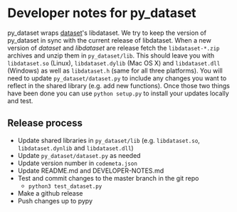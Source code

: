 
# Developer notes for py_dataset

py_dataset wraps [dataset](https://github.com/caltechlibrary/dataset)'s
libdataset. We try to keep the version of py_dataset in sync with the
current release of libdataset. When a new version of _dataset_ and 
_libdataset_ are release fetch the `libdataset-*.zip` archives and 
unzip them in `py_dataset/lib`. This should leave you with `libdataset.so` 
(Linux), `libdataset.dylib` (Mac OS X) and `libdataset.dll` (Windows) 
as well as `libdataset.h` (same for all three platforms). You will need 
to update `py_dataset/dataset.py` to include any changes you want to
reflect in the shared library (e.g. add new functions). Once those two
things have been done you can use `python setup.py` to install your
updates locally and test.

## Release process

+ Update shared libraries in `py_dataset/lib` (e.g. `libdataset.so`, `libdataset.dynlib` and `libdataset.dll`)
+ Update `py_dataset/dataset.py` as needed
+ Update version number in `codemeta.json`
+ Update README.md and DEVELOPER-NOTES.md
+ Test and commit changes to the master branch in the git repo
    + `python3 test_dataset.py`
+ Make a github release
+ Push changes up to pypy

